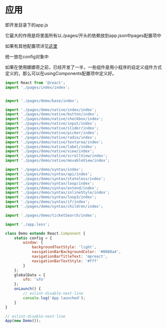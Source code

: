 # 应用

即开发目录下的app.js

它最大的作用是将里面所有以./pages/开头的依赖放到app.json中pages配置项中

如果有其他配置项详见[这里](https://developers.weixin.qq.com/miniprogram/dev/framework/config.html#%E5%85%A8%E5%B1%80%E9%85%8D%E7%BD%AE)

统一放在config对象中

如果在使用娜娜奇之前，已经开发了一半，一些组件是用小程序的自定义组件方式定义的，那么可以在usingComponents配置项中定义好。

```jsx
import React from '@react';
import './pages/index/index';


import './pages/demo/base/index';

import './pages/demo/native/index/index';
import './pages/demo/native/button/index';
import './pages/demo/native/checkbox/index';
import './pages/demo/native/input/index';
import './pages/demo/native/slider/index';
import './pages/demo/native/picker/index';
import './pages/demo/native/radio/index';
import './pages/demo/native/textarea/index';
import './pages/demo/native/label/index';
import './pages/demo/native/view/index';
import './pages/demo/native/scrollView/index';
import './pages/demo/native/movableView/index';

import './pages/demo/syntax/index';
import './pages/demo/syntax/api/index';
import './pages/demo/syntax/stateless/index';
import './pages/demo/syntax/loop/index';
import './pages/demo/syntax/extend/index';
import './pages/demo/syntax/inlineStyle/index';
import './pages/demo/syntax/loop3/index';
import './pages/demo/syntax/if/index';
import './pages/demo/syntax/children/index';

import './pages/demo/ticketSearch/index';

import './app.less';

class Demo extends React.Component {
    static config = {
        window: {
            backgroundTextStyle: 'light',
            navigationBarBackgroundColor: '#0088a4',
            navigationBarTitleText: 'mpreact',
            navigationBarTextStyle: '#fff'
        }
    };
    globalData = {
        ufo: 'ufo'
    };
    onLaunch() {
        // eslint-disable-next-line
        console.log('App launched');
    }
}

// eslint-disable-next-line
App(new Demo());
```